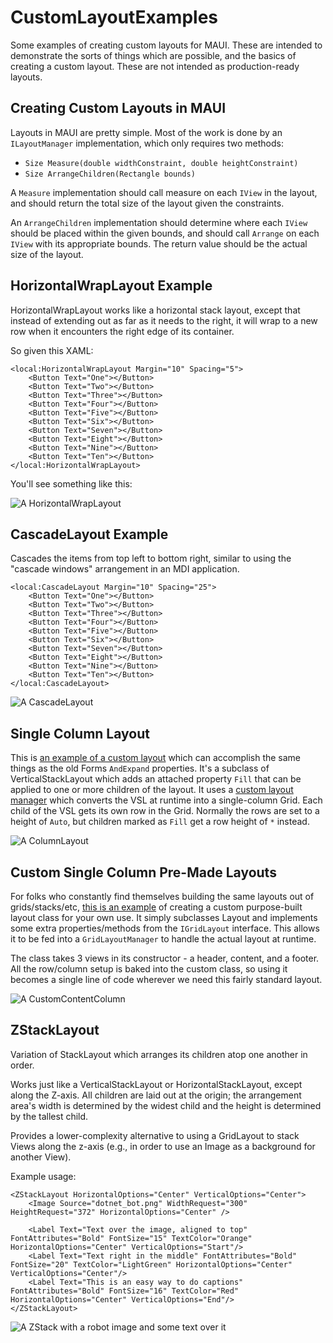 # CustomLayoutExamples

Some examples of creating custom layouts for MAUI. These are intended to demonstrate the sorts of things which are possible, and the basics of creating a custom layout. These are not intended as production-ready layouts.

## Creating Custom Layouts in MAUI

Layouts in MAUI are pretty simple. Most of the work is done by an `ILayoutManager` implementation, which only requires two methods: 

- `Size Measure(double widthConstraint, double heightConstraint)`
- `Size ArrangeChildren(Rectangle bounds)`

A `Measure` implementation should call measure on each `IView` in the layout, and should return the total size of the layout given the constraints.

An `ArrangeChildren` implementation should determine where each `IView` should be placed within the given bounds, and should call `Arrange` on each `IView` with its appropriate bounds. The return value should be the actual size of the layout.

## HorizontalWrapLayout Example

HorizontalWrapLayout works like a horizontal stack layout, except that instead of extending out as far as it needs to the right, it will wrap to a new row when it encounters the right edge of its container. 

So given this XAML:

```
<local:HorizontalWrapLayout Margin="10" Spacing="5">
    <Button Text="One"></Button>
    <Button Text="Two"></Button>
    <Button Text="Three"></Button>
    <Button Text="Four"></Button>
    <Button Text="Five"></Button>
    <Button Text="Six"></Button>
    <Button Text="Seven"></Button>
    <Button Text="Eight"></Button>
    <Button Text="Nine"></Button>
    <Button Text="Ten"></Button>
</local:HorizontalWrapLayout>
```

You'll see something like this:

![A HorizontalWrapLayout](https://raw.githubusercontent.com/hartez/CustomLayoutExamples/main/HorizontalWrapLayout.png? "HorizontalWrapLayout")

## CascadeLayout Example

Cascades the items from top left to bottom right, similar to using the "cascade windows" arrangement in an MDI application.

```
<local:CascadeLayout Margin="10" Spacing="25">
	<Button Text="One"></Button>
	<Button Text="Two"></Button>
	<Button Text="Three"></Button>
	<Button Text="Four"></Button>
	<Button Text="Five"></Button>
	<Button Text="Six"></Button>
	<Button Text="Seven"></Button>
	<Button Text="Eight"></Button>
	<Button Text="Nine"></Button>
	<Button Text="Ten"></Button>
</local:CascadeLayout>
```

![A CascadeLayout](https://raw.githubusercontent.com/hartez/CustomLayoutExamples/main/CascadeLayout.png "HorizontalWrapLayout")

## Single Column Layout

This is [an example of a custom layout](https://github.com/hartez/CustomLayoutExamples/blob/main/CustomLayouts/ColumnLayout.cs) which can accomplish the same things as the old Forms `AndExpand` properties. It's a subclass of VerticalStackLayout which adds an attached property `Fill` that can be applied to one or more children of the layout. It uses a [custom layout manager](https://github.com/hartez/CustomLayoutExamples/blob/main/CustomLayouts/ColumnLayoutManager.cs) which converts the VSL at runtime into a single-column Grid. Each child of the VSL gets its own row in the Grid. Normally the rows are set to a height of `Auto`, but children marked as `Fill` get a row height of `*` instead. 

![A ColumnLayout](https://raw.githubusercontent.com/hartez/CustomLayoutExamples/main/ColumnLayout.png? "ColumnLayout")

## Custom Single Column Pre-Made Layouts

For folks who constantly find themselves building the same layouts out of grids/stacks/etc, [this is an example](https://github.com/hartez/CustomLayoutExamples/blob/main/CustomLayouts/ContentColumnLayout.cs) of creating a custom purpose-built layout class for your own use. It simply subclasses Layout and implements some extra properties/methods from the `IGridLayout` interface. This allows it to be fed into a `GridLayoutManager` to handle the actual layout at runtime. 

The class takes 3 views in its constructor - a header, content, and a footer. All the row/column setup is baked into the custom class, so using it becomes a single line of code wherever we need this fairly standard layout.

![A CustomContentColumn](https://raw.githubusercontent.com/hartez/CustomLayoutExamples/main/CustomContentColumn.png? "CustomContentColumn")

## ZStackLayout

Variation of StackLayout which arranges its children atop one another in order.

Works just like a VerticalStackLayout or HorizontalStackLayout, except along the Z-axis. All children are laid out at the origin; the arrangement area's width is determined by the widest child and the height is determined by the tallest child.

Provides a lower-complexity alternative to using a GridLayout to stack Views along the z-axis (e.g., in order to use an Image as a background for another View).

Example usage:

```
<ZStackLayout HorizontalOptions="Center" VerticalOptions="Center">
	<Image Source="dotnet_bot.png" WidthRequest="300" HeightRequest="372" HorizontalOptions="Center" />

	<Label Text="Text over the image, aligned to top" FontAttributes="Bold" FontSize="15" TextColor="Orange" HorizontalOptions="Center" VerticalOptions="Start"/>
	<Label Text="Text right in the middle" FontAttributes="Bold" FontSize="20" TextColor="LightGreen" HorizontalOptions="Center" VerticalOptions="Center"/>
	<Label Text="This is an easy way to do captions" FontAttributes="Bold" FontSize="16" TextColor="Red" HorizontalOptions="Center" VerticalOptions="End"/>
</ZStackLayout>
```

![A ZStack with a robot image and some text over it](https://raw.githubusercontent.com/hartez/CustomLayoutExamples/main/ZStack.png? "ZStack")